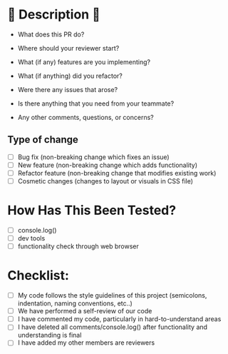 # 🐧 Description 🐧

- What does this PR do?

- Where should your reviewer start?

- What (if any) features are you implementing?

- What (if anything) did you refactor?

- Were there any issues that arose?

- Is there anything that you need from your teammate?

- Any other comments, questions, or concerns?

## Type of change

- [ ] Bug fix (non-breaking change which fixes an issue)
- [ ] New feature (non-breaking change which adds functionality)
- [ ] Refactor feature (non-breaking change that modifies existing work)
- [ ] Cosmetic changes (changes to layout or visuals in CSS file)

# How Has This Been Tested?

- [ ] console.log()
- [ ] dev tools
- [ ] functionality check through web browser

# Checklist:

- [ ] My code follows the style guidelines of this project (semicolons, indentation, naming conventions, etc..)
- [ ] We have performed a self-review of our code
- [ ] I have commented my code, particularly in hard-to-understand areas
- [ ] I have deleted all comments/console.log() after functionality and understanding is final
- [ ] I have added my other members are reviewers
